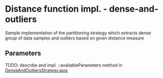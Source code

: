 # Distance function impl. - dense-and-outliers

Sample implementation of the partitioning strategy which extracts dense group of data samples and outliers based on
given distance measure

## Parameters

TODO: describe and impl. ::availableParameters method
in [DenseAndOutliersStrategy.java](./src/main/java/ddm/samples/DenseAndOutliersStrategy.java)

